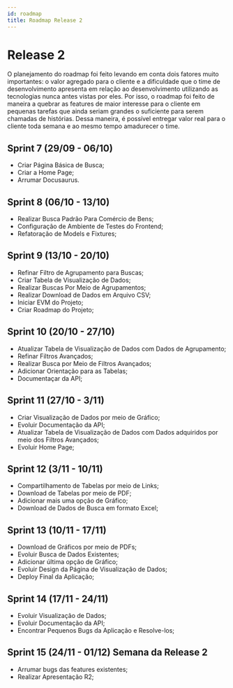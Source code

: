 ```yaml
---
id: roadmap
title: Roadmap Release 2
---
```


# Release 2

O planejamento do roadmap foi feito levando em conta dois fatores muito importantes: o valor agregado para o cliente e a dificuldade que o time de desenvolvimento apresenta em relação ao desenvolvimento utilizando as tecnologias nunca antes vistas por eles. Por isso, o roadmap foi feito de maneira a quebrar as features de maior interesse para o cliente em pequenas tarefas que ainda seriam grandes o suficiente para serem chamadas de histórias. Dessa maneira, é possível entregar valor real para o cliente toda semana e ao mesmo tempo amadurecer o time.

## Sprint 7 (29/09 - 06/10)
- Criar Página Básica de Busca;
- Criar a Home Page;
- Arrumar Docusaurus.


## Sprint 8 (06/10 - 13/10)
- Realizar Busca Padrão Para Comércio de Bens;
- Configuração de Ambiente de Testes do Frontend;
- Refatoração de Models e Fixtures;

## Sprint 9 (13/10 - 20/10)
- Refinar Filtro de Agrupamento para Buscas;
- Criar Tabela de Visualização de Dados;
- Realizar Buscas Por Meio de Agrupamentos;
- Realizar Download de Dados em Arquivo CSV;
- Iniciar EVM do Projeto;
- Criar Roadmap do Projeto;

## Sprint 10 (20/10 - 27/10)
- Atualizar Tabela de Visualização de Dados com Dados de Agrupamento;
- Refinar Filtros Avançados;
- Realizar Busca por Meio de Filtros Avançados;
- Adicionar Orientação para as Tabelas;
- Documentaçar da API;

## Sprint 11 (27/10 - 3/11)
- Criar Visualização de Dados por meio de Gráfico;
- Evoluir Documentação da API;
- Atualizar Tabela de Visualização de Dados com Dados adquiridos por meio dos Filtros Avançados;
- Evoluir Home Page;


## Sprint 12 (3/11 - 10/11)
- Compartilhamento de Tabelas por meio de Links;
- Download de Tabelas por meio de PDF;
- Adicionar mais uma opção de Gráfico;
- Download de Dados de Busca em formato Excel;

## Sprint 13 (10/11 - 17/11)
- Download de Gráficos por meio de PDFs;
- Evoluir Busca de Dados Existentes;
- Adicionar última opção de Gráfico;
- Evoluir Design da Página de Visualização de Dados;
- Deploy Final da Aplicação;

## Sprint 14 (17/11 - 24/11)
- Evoluir Visualização de Dados;
- Evoluir Documentação da API;
- Encontrar Pequenos Bugs da Aplicação e Resolve-los;


## Sprint 15 (24/11 - 01/12) Semana da Release 2
- Arrumar bugs das features existentes;
- Realizar Apresentação R2;
